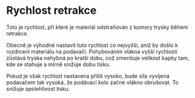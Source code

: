 Rychlost retrakce
====
Toto je rychlost, při které je materiál odstraňován z komory trysky během retrakce.

Obecně je výhodné nastavit tuto rychlost co nejvyšší, aniž by došlo k rozdrcení materiálu na podavači. Pohybováním vlákna vyšší rychlostí zůstává tryska nehybná po kratší dobu, což zmenšuje velikost kapky tam, kde se stahuje a mírně snižuje dobu tisku.

Pokud je však rychlost nastavena příliš vysoko, bude síla vyvíjená podavačem tak vysoká, že podávací kolo začne vlákno obrušovat. To snižuje spolehlivost tisku.